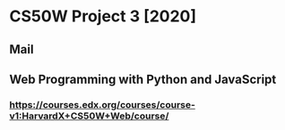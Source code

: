 # CS50W Project 3 [2020]
## Mail

## Web Programming with Python and JavaScript
### https://courses.edx.org/courses/course-v1:HarvardX+CS50W+Web/course/


